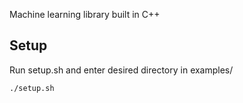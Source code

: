 Machine learning library built in C++

## Setup
Run setup.sh and enter desired directory in examples/
```
./setup.sh
```